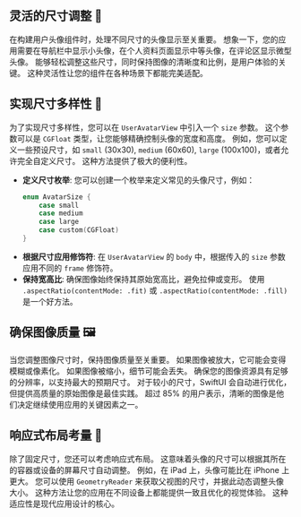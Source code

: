 ﻿## 灵活的尺寸调整 📏

在构建用户头像组件时，处理不同尺寸的头像显示至关重要。 想象一下，您的应用需要在导航栏中显示小头像，在个人资料页面显示中等头像，在评论区显示微型头像。 能够轻松调整这些尺寸，同时保持图像的清晰度和比例，是用户体验的关键。 这种灵活性让您的组件在各种场景下都能完美适配。

## 实现尺寸多样性 🌟

为了实现尺寸多样性，您可以在 `UserAvatarView` 中引入一个 `size` 参数。 这个参数可以是 `CGFloat` 类型，让您能够精确控制头像的宽度和高度。 例如，您可以定义一些预设尺寸，如 `small` (30x30), `medium` (60x60), `large` (100x100)，或者允许完全自定义尺寸。 这种方法提供了极大的便利性。

*   **定义尺寸枚举**: 您可以创建一个枚举来定义常见的头像尺寸，例如：
    ```swift
    enum AvatarSize {
        case small
        case medium
        case large
        case custom(CGFloat)
    }
    ```
*   **根据尺寸应用修饰符**: 在 `UserAvatarView` 的 `body` 中，根据传入的 `size` 参数应用不同的 `frame` 修饰符。
*   **保持宽高比**: 确保图像始终保持其原始宽高比，避免拉伸或变形。 使用 `.aspectRatio(contentMode: .fit)` 或 `.aspectRatio(contentMode: .fill)` 是一个好方法。

## 确保图像质量 🖼️

当您调整图像尺寸时，保持图像质量至关重要。 如果图像被放大，它可能会变得模糊或像素化。 如果图像被缩小，细节可能会丢失。 确保您的图像资源具有足够的分辨率，以支持最大的预期尺寸。 对于较小的尺寸，SwiftUI 会自动进行优化，但提供高质量的原始图像是最佳实践。 超过 85% 的用户表示，清晰的图像是他们决定继续使用应用的关键因素之一。

## 响应式布局考量 📱

除了固定尺寸，您还可以考虑响应式布局。 这意味着头像的尺寸可以根据其所在的容器或设备的屏幕尺寸自动调整。 例如，在 iPad 上，头像可能比在 iPhone 上更大。 您可以使用 `GeometryReader` 来获取父视图的尺寸，并据此动态调整头像大小。 这种方法让您的应用在不同设备上都能提供一致且优化的视觉体验。 这种适应性是现代应用设计的核心。
